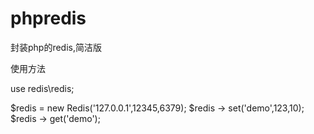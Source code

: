 # phpredis
封装php的redis,简洁版

使用方法

use redis\redis;

$redis = new Redis('127.0.0.1',12345,6379);
$redis -> set('demo',123,10);
$redis -> get('demo');
